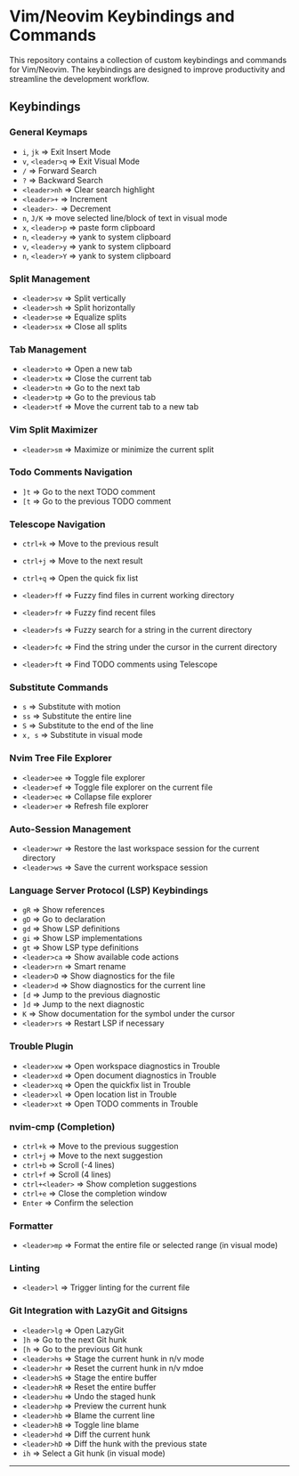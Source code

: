 # Vim/Neovim Keybindings and Commands

This repository contains a collection of custom keybindings and commands for Vim/Neovim. The keybindings are designed to improve productivity and streamline the development workflow.

## Keybindings

### General Keymaps
- `i`, `jk` => Exit Insert Mode
- `v`, `<leader>q` => Exit Visual Mode
-  `/` => Forward Search
-  `?` => Backward Search
- `<leader>nh` => Clear search highlight
- `<leader>+` => Increment
- `<leader>-` => Decrement
- `n`, `J/K` =>  move selected line/block of text in visual mode
- `x`, `<leader>p` => paste form clipboard
- `n`, `<leader>y` => yank to system clipboard
- `v`, `<leader>y` => yank to system clipboard
- `n`, `<leader>Y` => yank to system clipboard

### Split Management
- `<leader>sv` => Split vertically
- `<leader>sh` => Split horizontally
- `<leader>se` => Equalize splits
- `<leader>sx` => Close all splits

### Tab Management
- `<leader>to` => Open a new tab
- `<leader>tx` => Close the current tab
- `<leader>tn` => Go to the next tab
- `<leader>tp` => Go to the previous tab
- `<leader>tf` => Move the current tab to a new tab

### Vim Split Maximizer
- `<leader>sm` => Maximize or minimize the current split

### Todo Comments Navigation
- `]t` => Go to the next TODO comment
- `[t` => Go to the previous TODO comment

### Telescope Navigation
- `ctrl+k` => Move to the previous result
- `ctrl+j` => Move to the next result
- `ctrl+q` => Open the quick fix list

- `<leader>ff` => Fuzzy find files in current working directory
- `<leader>fr` => Fuzzy find recent files
- `<leader>fs` => Fuzzy search for a string in the current directory
- `<leader>fc` => Find the string under the cursor in the current directory
- `<leader>ft` => Find TODO comments using Telescope

### Substitute Commands
- `s` => Substitute with motion
- `ss` => Substitute the entire line
- `S` => Substitute to the end of the line
- `x, s` => Substitute in visual mode

### Nvim Tree File Explorer
- `<leader>ee` => Toggle file explorer
- `<leader>ef` => Toggle file explorer on the current file
- `<leader>ec` => Collapse file explorer
- `<leader>er` => Refresh file explorer

### Auto-Session Management
- `<leader>wr` => Restore the last workspace session for the current directory
- `<leader>ws` => Save the current workspace session

### Language Server Protocol (LSP) Keybindings
- `gR` => Show references
- `gD` => Go to declaration
- `gd` => Show LSP definitions
- `gi` => Show LSP implementations
- `gt` => Show LSP type definitions
- `<leader>ca` => Show available code actions
- `<leader>rn` => Smart rename
- `<leader>D` => Show diagnostics for the file
- `<leader>d` => Show diagnostics for the current line
- `[d` => Jump to the previous diagnostic
- `]d` => Jump to the next diagnostic
- `K` => Show documentation for the symbol under the cursor
- `<leader>rs` => Restart LSP if necessary

### Trouble Plugin
- `<leader>xw` => Open workspace diagnostics in Trouble
- `<leader>xd` => Open document diagnostics in Trouble
- `<leader>xq` => Open the quickfix list in Trouble
- `<leader>xl` => Open location list in Trouble
- `<leader>xt` => Open TODO comments in Trouble

### nvim-cmp (Completion)
- `ctrl+k` => Move to the previous suggestion
- `ctrl+j` => Move to the next suggestion
- `ctrl+b` => Scroll (-4 lines)
- `ctrl+f` => Scroll (4 lines)
- `ctrl+<leader>` => Show completion suggestions
- `ctrl+e` => Close the completion window
- `Enter` => Confirm the selection

### Formatter
- `<leader>mp` => Format the entire file or selected range (in visual mode)

### Linting
- `<leader>l` => Trigger linting for the current file

### Git Integration with LazyGit and Gitsigns
- `<leader>lg` => Open LazyGit
- `]h` => Go to the next Git hunk
- `[h` => Go to the previous Git hunk
- `<leader>hs` => Stage the current hunk in n/v mode
- `<leader>hr` => Reset the current hunk in n/v mdoe
- `<leader>hS` => Stage the entire buffer
- `<leader>hR` => Reset the entire buffer
- `<leader>hu` => Undo the staged hunk
- `<leader>hp` => Preview the current hunk
- `<leader>hb` => Blame the current line
- `<leader>hB` => Toggle line blame
- `<leader>hd` => Diff the current hunk
- `<leader>hD` => Diff the hunk with the previous state
- `ih` => Select a Git hunk (in visual mode)

---
